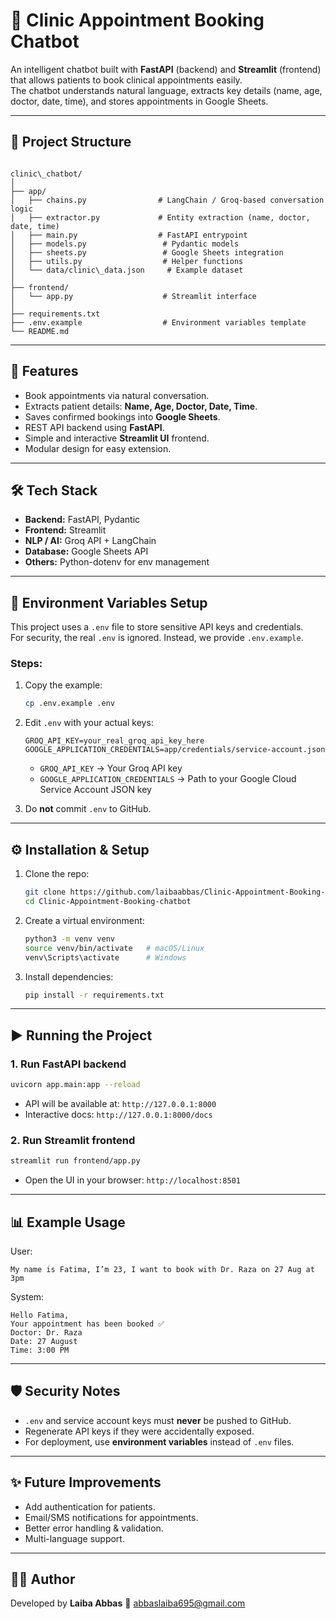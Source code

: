 
# 🏥 Clinic Appointment Booking Chatbot  

An intelligent chatbot built with **FastAPI** (backend) and **Streamlit** (frontend) that allows patients to book clinical appointments easily.  
The chatbot understands natural language, extracts key details (name, age, doctor, date, time), and stores appointments in Google Sheets.  

---

## 📂 Project Structure
   ```
   
   clinic\_chatbot/
   │
   ├── app/
   │   ├── chains.py                # LangChain / Groq-based conversation logic
   │   ├── extractor.py             # Entity extraction (name, doctor, date, time)
   │   ├── main.py                  # FastAPI entrypoint
   │   ├── models.py                 # Pydantic models
   │   ├── sheets.py                 # Google Sheets integration
   │   ├── utils.py                  # Helper functions
   │   └── data/clinic\_data.json     # Example dataset
   │
   ├── frontend/
   │   └── app.py                    # Streamlit interface
   │
   ├── requirements.txt
   ├── .env.example                  # Environment variables template
   └── README.md
   
   ````

---

## 🚀 Features
- Book appointments via natural conversation.  
- Extracts patient details: **Name, Age, Doctor, Date, Time**.  
- Saves confirmed bookings into **Google Sheets**.  
- REST API backend using **FastAPI**.  
- Simple and interactive **Streamlit UI** frontend.  
- Modular design for easy extension.  

---

## 🛠️ Tech Stack
- **Backend:** FastAPI, Pydantic  
- **Frontend:** Streamlit  
- **NLP / AI:** Groq API + LangChain  
- **Database:** Google Sheets API  
- **Others:** Python-dotenv for env management  

---

## 🔑 Environment Variables Setup

This project uses a `.env` file to store sensitive API keys and credentials.  
For security, the real `.env` is ignored. Instead, we provide `.env.example`.

### Steps:
1. Copy the example:
   ```bash
   cp .env.example .env
   ````

2. Edit `.env` with your actual keys:

   ```env
   GROQ_API_KEY=your_real_groq_api_key_here
   GOOGLE_APPLICATION_CREDENTIALS=app/credentials/service-account.json
   ```

   * `GROQ_API_KEY` → Your Groq API key
   * `GOOGLE_APPLICATION_CREDENTIALS` → Path to your Google Cloud Service Account JSON key

3. Do **not** commit `.env` to GitHub.

---

## ⚙️ Installation & Setup

1. Clone the repo:

   ```bash
   git clone https://github.com/laibaabbas/Clinic-Appointment-Booking-chatbot.git
   cd Clinic-Appointment-Booking-chatbot
   ```

2. Create a virtual environment:

   ```bash
   python3 -m venv venv
   source venv/bin/activate   # macOS/Linux
   venv\Scripts\activate      # Windows
   ```

3. Install dependencies:

   ```bash
   pip install -r requirements.txt
   ```

---

## ▶️ Running the Project

### 1. Run FastAPI backend

```bash
uvicorn app.main:app --reload
```

* API will be available at: `http://127.0.0.1:8000`
* Interactive docs: `http://127.0.0.1:8000/docs`

### 2. Run Streamlit frontend

```bash
streamlit run frontend/app.py
```

* Open the UI in your browser: `http://localhost:8501`

---

## 📊 Example Usage

User:

```
My name is Fatima, I’m 23, I want to book with Dr. Raza on 27 Aug at 3pm
```

System:

```
Hello Fatima,
Your appointment has been booked ✅
Doctor: Dr. Raza
Date: 27 August
Time: 3:00 PM
```

---

## 🛡️ Security Notes

* `.env` and service account keys must **never** be pushed to GitHub.
* Regenerate API keys if they were accidentally exposed.
* For deployment, use **environment variables** instead of `.env` files.

---

## ✨ Future Improvements

* Add authentication for patients.
* Email/SMS notifications for appointments.
* Better error handling & validation.
* Multi-language support.

---

## 👩‍💻 Author

Developed by **Laiba Abbas**
📧 [abbaslaiba695@gmail.com](mailto:abbaslaiba695@gmail.com)

```


